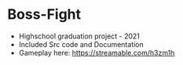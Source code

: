 # Boss-Fight
- Highschool graduation project - 2021
- Included Src code and Documentation
- Gameplay here: https://streamable.com/h3zm1h
